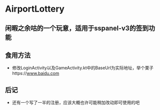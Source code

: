 # AirportLottery
## 闲暇之余咕的一个玩意，适用于sspanel-v3的签到功能
## 食用方法
- 修改LoginActivity以及GameActivity.kt中的BaseUrl为实际地址，举个栗子https://www.baidu.com
## 后记
- 还有一个写了一半的注册，应该大概也许可能稍加改动即可使用的吧

